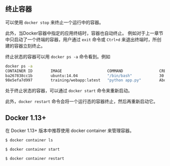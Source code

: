 ## 终止容器
可以使用 `docker stop` 来终止一个运行中的容器。

此外，当Docker容器中指定的应用终结时，容器也自动终止。
例如对于上一章节中只启动了一个终端的容器，用户通过 `exit` 命令或 `Ctrl+d` 来退出终端时，所创建的容器立刻终止。

终止状态的容器可以用 `docker ps -a` 命令看到。例如
```bash
docker ps -a
CONTAINER ID        IMAGE                    COMMAND                CREATED             STATUS                          PORTS               NAMES
ba267838cc1b        ubuntu:14.04             "/bin/bash"            30 minutes ago      Exited (0) About a minute ago                       trusting_newton
98e5efa7d997        training/webapp:latest   "python app.py"        About an hour ago   Exited (0) 34 minutes ago                           backstabbing_pike
```

处于终止状态的容器，可以通过 `docker start` 命令来重新启动。

此外，`docker restart` 命令会将一个运行态的容器终止，然后再重新启动它。

## Docker 1.13+

在 Docker 1.13+ 版本中推荐使用 docker container 来管理容器。

```bash
$ docker container ls

$ docker container start

$ docker container restart
```
